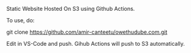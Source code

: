 Static Website Hosted On S3 using Github Actions.

To use, do:

git clone https://github.com/amir-canteetu/owethudube.com.git

Edit in VS-Code and push. Gihub Actions will push to S3 automatically.
